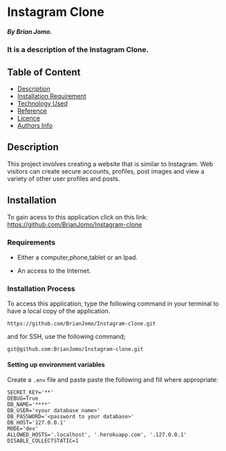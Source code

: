 # Instagram Clone

##### By Brian Jomo.

### It is a description of the Instagram Clone.

## Table of Content

+ [Description](#description)
+ [Installation Requirement](#Installation)
+ [Technology Used](#technology-used)
+ [Reference](#reference)
+ [Licence](#licence)
+ [Authors Info](#author-Info)


## Description

<p>This project involves creating a website that is similar to Instagram. Web visitors can create secure accounts, profiles, post images and view a variety of other user profiles and posts.</p>


## Installation

To gain acess to this application click on this link: https://github.com/BrianJomo/Instagram-clone

### Requirements

* Either a computer,phone,tablet or an Ipad.

* An access to the Internet.

### Installation Process

To access this application, type the following command in your terminal to have a local copy of the application.
```
https://github.com/BrianJomo/Instagram-clone.git
```
and for SSH, use the following command;
```
git@github.com:BrianJomo/Instagram-clone.git
```

#### Setting up environment variables

Create a `.env` file and paste paste the following and fill where appropriate:
```
SECRET_KEY='**'
DEBUG=True
DB_NAME='****'
DB_USER='<your database name>'
DB_PASSWORD='<password to your database>'
DB_HOST='127.0.0.1'
MODE='dev'
ALLOWED_HOSTS='.localhost', '.herokuapp.com', '.127.0.0.1'
DISABLE_COLLECTSTATIC=1
```
